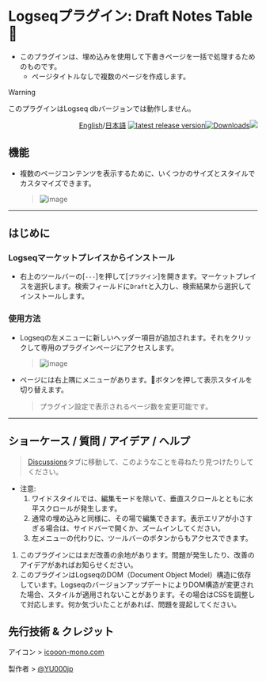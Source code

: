 # Logseqプラグイン: Draft Notes Table 📓

- このプラグインは、埋め込みを使用して下書きページを一括で処理するためのものです。
  - ページタイトルなしで複数のページを作成します。

> [!WARNING]
このプラグインはLogseq dbバージョンでは動作しません。

<div align="right">

[English](https://github.com/YU000jp/logseq-plugin-draft-notes/)/[日本語](https://github.com/YU000jp/logseq-plugin-draft-notes/blob/main/readme.ja.md) [![latest release version](https://img.shields.io/github/v/release/YU000jp/logseq-plugin-draft-notes)](https://github.com/YU000jp/logseq-plugin-draft-notes/releases)[![Downloads](https://img.shields.io/github/downloads/YU000jp/logseq-plugin-draft-notes/total.svg)](https://github.com/YU000jp/logseq-plugin-draft-notes/releases)<!-- Published 2023 --><a href="https://www.buymeacoffee.com/yu000japan"><img src="https://img.buymeacoffee.com/button-api/?text=Buy me a pizza&emoji=🍕&slug=yu000japan&button_colour=FFDD00&font_colour=000000&font_family=Poppins&outline_colour=000000&coffee_colour=ffffff" /></a>
</div>

## 機能

- 複数のページコンテンツを表示するために、いくつかのサイズとスタイルでカスタマイズできます。
  > ![image](https://github.com/user-attachments/assets/2463efad-ff79-45d6-94e4-742a49fec516)

---

## はじめに

### Logseqマーケットプレイスからインストール

- 右上のツールバーの[`---`]を押して[`プラグイン`]を開きます。マーケットプレイスを選択します。検索フィールドに`Draft`と入力し、検索結果から選択してインストールします。

### 使用方法

- Logseqの左メニューに新しいヘッダー項目が追加されます。それをクリックして専用のプラグインページにアクセスします。
  > ![image](https://github.com/user-attachments/assets/1c591a2c-0abd-482c-8d6c-18ff1b93e547)

- ページには右上隅にメニューがあります。🎨ボタンを押して表示スタイルを切り替えます。
  > プラグイン設定で表示されるページ数を変更可能です。

---

## ショーケース / 質問 / アイデア / ヘルプ

> [Discussions](https://github.com/YU000jp/logseq-plugin-draft-notes/discussions)タブに移動して、このようなことを尋ねたり見つけたりしてください。
- 注意:
  1. ワイドスタイルでは、編集モードを除いて、垂直スクロールとともに水平スクロールが発生します。
  1. 通常の埋め込みと同様に、その場で編集できます。表示エリアが小さすぎる場合は、サイドバーで開くか、ズームインしてください。
  1. 左メニューの代わりに、ツールバーのボタンからもアクセスできます。
1. このプラグインにはまだ改善の余地があります。問題が発生したり、改善のアイデアがあればお知らせください。
1. このプラグインはLogseqのDOM（Document Object Model）構造に依存しています。LogseqのバージョンアップデートによりDOM構造が変更された場合、スタイルが適用されないことがあります。その場合はCSSを調整して対応します。何か気づいたことがあれば、問題を提起してください。

## 先行技術 & クレジット

アイコン > [icooon-mono.com](https://icooon-mono.com/00108-%e3%83%80%e3%83%bc%e3%83%84%e3%81%ae%e7%9f%a2%e3%81%ae%e3%82%a2%e3%82%a4%e3%82%b3%e3%83%b3%e7%b4%a0%e6%9d%90/)

製作者 > [@YU000jp](https://github.com/YU000jp)
